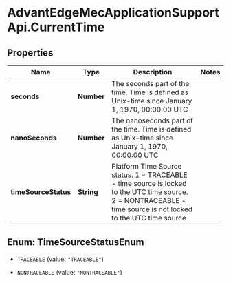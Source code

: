 # AdvantEdgeMecApplicationSupportApi.CurrentTime

## Properties
Name | Type | Description | Notes
------------ | ------------- | ------------- | -------------
**seconds** | **Number** | The seconds part of the time. Time is defined as Unix-time since January 1, 1970, 00:00:00 UTC | 
**nanoSeconds** | **Number** | The nanoseconds part of the time. Time is defined as Unix-time since January 1, 1970, 00:00:00 UTC | 
**timeSourceStatus** | **String** | Platform Time Source status. 1 &#x3D; TRACEABLE - time source is locked to the UTC time source. 2 &#x3D; NONTRACEABLE - time source is not locked to the UTC time source | 


<a name="TimeSourceStatusEnum"></a>
## Enum: TimeSourceStatusEnum


* `TRACEABLE` (value: `"TRACEABLE"`)

* `NONTRACEABLE` (value: `"NONTRACEABLE"`)




